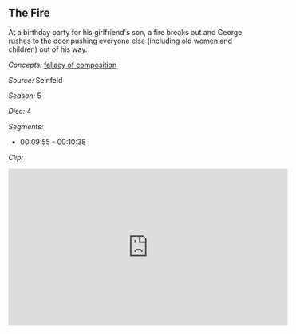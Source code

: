 ## The Fire

At a birthday party for his girlfriend's son, a fire breaks out and George rushes to the door pushing everyone else (including old women and children) out of his way.

*Concepts:*
[fallacy of composition](/concept/fallacy-of-composition/)

*Source:* Seinfeld

*Season:* 5

*Disc:* 4

*Segments:*

 * 00:09:55 - 00:10:38

*Clip:*

<iframe width="560" height="315" src="https://criticalcommons.org/embed?m=GZTKABRCw" frameborder="0" allowfullscreen></iframe>
